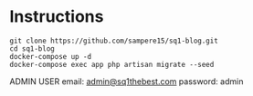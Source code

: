 # Instructions
```
git clone https://github.com/sampere15/sq1-blog.git
cd sq1-blog
docker-compose up -d
docker-compose exec app php artisan migrate --seed
```

ADMIN USER
email: admin@sq1thebest.com
password: admin
